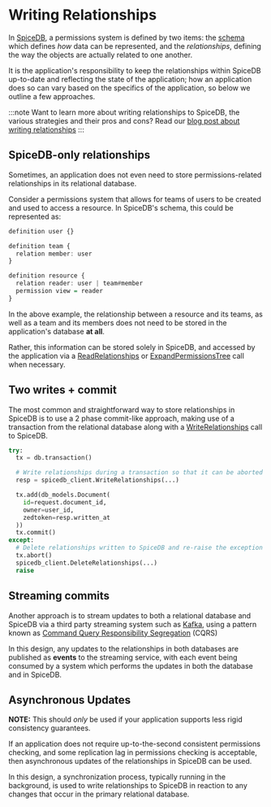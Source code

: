 # Writing Relationships

In [SpiceDB], a permissions system is defined by two items: the [schema] which defines *how* data can be represented, and the *relationships*, defining the way the objects are actually related to one another.

[schema]: /guides/schema
[SpiceDB]: https://github.com/authzed/spicedb

It is the application's responsibility to keep the relationships within SpiceDB up-to-date and reflecting the state of the application; how an application does so can vary based on the specifics of the application, so below we outline a few approaches.

:::note
Want to learn more about writing relationships to SpiceDB, the various strategies and their pros and cons? Read our [blog post about writing relationships]
:::

[blog post about writing relationships]: https://authzed.com/blog/writing-relationships-to-spicedb/

## SpiceDB-only relationships

Sometimes, an application does not even need to store permissions-related relationships in its relational database.

Consider a permissions system that allows for teams of users to be created and used to access a resource.
In SpiceDB's schema, this could be represented as:

```haskell
definition user {}

definition team {
  relation member: user
}

definition resource {
  relation reader: user | team#member
  permission view = reader
}
```

In the above example, the relationship between a resource and its teams, as well as a team and its members does not need to be stored in the application's database **at all**.

Rather, this information can be stored solely in SpiceDB, and accessed by the application via a [ReadRelationships] or [ExpandPermissionsTree] call when necessary.

[ReadRelationships]: https://buf.build/authzed/api/docs/main/authzed.api.v1#ReadRelationships
[ExpandPermissionsTree]: https://buf.build/authzed/api/docs/main/authzed.api.v1#ExpandPermissionTree

## Two writes + commit

The most common and straightforward way to store relationships in SpiceDB is to use a 2 phase commit-like approach, making use of a transaction from the relational database along with a [WriteRelationships] call to SpiceDB.

[WriteRelationships]: https://buf.build/authzed/api/docs/main/authzed.api.v1#WriteRelationships

```python title='Example of a 2PC-like approach'
try:
  tx = db.transaction()

  # Write relationships during a transaction so that it can be aborted on exception
  resp = spicedb_client.WriteRelationships(...) 

  tx.add(db_models.Document(
    id=request.document_id,
    owner=user_id,
    zedtoken=resp.written_at
  )) 
  tx.commit() 
except:
  # Delete relationships written to SpiceDB and re-raise the exception
  tx.abort()
  spicedb_client.DeleteRelationships(...)
  raise
```

## Streaming commits

Another approach is to stream updates to both a relational database and SpiceDB via a third party streaming system such as [Kafka], using a pattern known as [Command Query Responsibility Segregation] (CQRS)

[Kafka]: https://kafka.apache.org/
[Command Query Responsibility Segregation]: https://www.confluent.io/blog/event-sourcing-cqrs-stream-processing-apache-kafka-whats-connection/

In this design, any updates to the relationships in both databases are published as **events** to the streaming service, with each event being consumed by a system which performs the updates in both the database and in SpiceDB.

## Asynchronous Updates

**NOTE:** This should *only* be used if your application supports less rigid consistency guarantees.

If an application does not require up-to-the-second consistent permissions checking, and some replication lag in permissions checking is acceptable, then asynchronous updates of the relationships in SpiceDB can be used.

In this design, a synchronization process, typically running in the background, is used to write relationships to SpiceDB in reaction to any changes that occur in the primary relational database.
